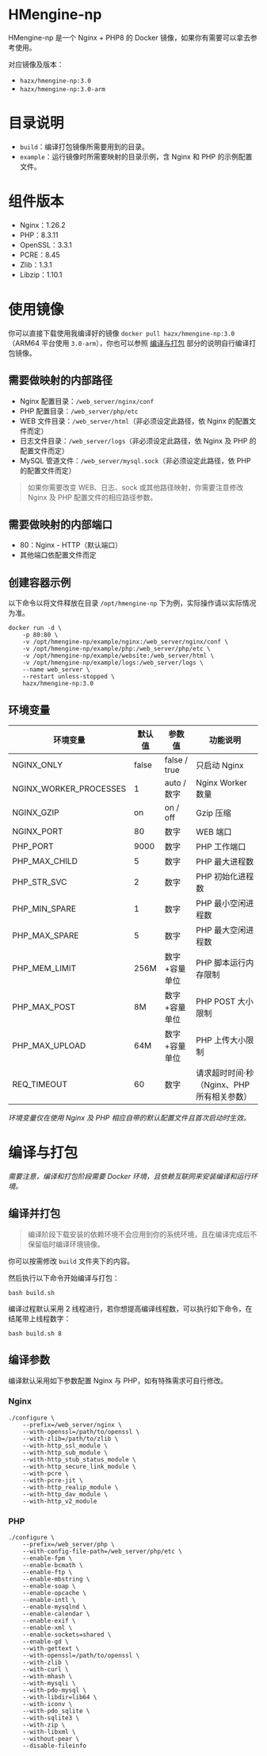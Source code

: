 # HMengine-np

HMengine-np 是一个 Nginx + PHP8 的 Docker 镜像，如果你有需要可以拿去参考使用。

对应镜像及版本：

- `hazx/hmengine-np:3.0`
- `hazx/hmengine-np:3.0-arm`


# 目录说明

- `build`：编译打包镜像所需要用到的目录。
- `example`：运行镜像时所需要映射的目录示例，含 Nginx 和 PHP 的示例配置文件。


# 组件版本

- Nginx：1.26.2
- PHP：8.3.11
- OpenSSL：3.3.1
- PCRE：8.45
- Zlib：1.3.1
- Libzip：1.10.1

# 使用镜像

你可以直接下载使用我编译好的镜像 `docker pull hazx/hmengine-np:3.0`（ARM64 平台使用 `3.0-arm`），你也可以参照 [编译与打包](#编译与打包) 部分的说明自行编译打包镜像。

## 需要做映射的内部路径

- Nginx 配置目录：`/web_server/nginx/conf`
- PHP 配置目录：`/web_server/php/etc`
- WEB 文件目录：`/web_server/html`（非必须设定此路径，依 Nginx 的配置文件而定）
- 日志文件目录：`/web_server/logs`（非必须设定此路径，依 Nginx 及 PHP 的配置文件而定）
- MySQL 管道文件：`/web_server/mysql.sock`（非必须设定此路径，依 PHP 的配置文件而定）

> 如果你需要改变 WEB、日志、sock 或其他路径映射，你需要注意修改 Nginx 及 PHP 配置文件的相应路径参数。

## 需要做映射的内部端口

- 80：Nginx - HTTP（默认端口）
- 其他端口依配置文件而定

## 创建容器示例

以下命令以将文件释放在目录 `/opt/hmengine-np` 下为例，实际操作请以实际情况为准。

```shell
docker run -d \
    -p 80:80 \
    -v /opt/hmengine-np/example/nginx:/web_server/nginx/conf \
    -v /opt/hmengine-np/example/php:/web_server/php/etc \
    -v /opt/hmengine-np/example/website:/web_server/html \
    -v /opt/hmengine-np/example/logs:/web_server/logs \
    --name web_server \
    --restart unless-stopped \
    hazx/hmengine-np:3.0
```

## 环境变量

环境变量 | 默认值 | 参数值 | 功能说明
---|---|---|---
NGINX_ONLY | false | false / true | 只启动 Nginx
NGINX_WORKER_PROCESSES | 1 | auto / 数字 | Nginx Worker 数量
NGINX_GZIP | on | on / off | Gzip 压缩
NGINX_PORT | 80 | 数字 | WEB 端口
PHP_PORT | 9000 | 数字 | PHP 工作端口
PHP_MAX_CHILD | 5 | 数字 | PHP 最大进程数
PHP_STR_SVC | 2 | 数字 | PHP 初始化进程数
PHP_MIN_SPARE | 1 | 数字 | PHP 最小空闲进程数
PHP_MAX_SPARE | 5 | 数字 | PHP 最大空闲进程数
PHP_MEM_LIMIT | 256M | 数字+容量单位 | PHP 脚本运行内存限制
PHP_MAX_POST | 8M | 数字+容量单位 | PHP POST 大小限制
PHP_MAX_UPLOAD | 64M | 数字+容量单位 | PHP 上传大小限制
REQ_TIMEOUT | 60 | 数字 | 请求超时时间·秒（Nginx、PHP 所有相关参数）

*环境变量仅在使用 Nginx 及 PHP 相应自带的默认配置文件且首次启动时生效。*


# 编译与打包

*需要注意，编译和打包阶段需要 Docker 环境，且依赖互联网来安装编译和运行环境。*

## 编译并打包

> 编译阶段下载安装的依赖环境不会应用到你的系统环境，且在编译完成后不保留临时编译环境镜像。

你可以按需修改 `build` 文件夹下的内容。

然后执行以下命令开始编译与打包：

```shell
bash build.sh
```

编译过程默认采用 2 线程进行，若你想提高编译线程数，可以执行如下命令，在结尾带上线程数字：

```shell
bash build.sh 8
```

## 编译参数

编译默认采用如下参数配置 Nginx 与 PHP，如有特殊需求可自行修改。

### Nginx

```shell
./configure \
    --prefix=/web_server/nginx \
    --with-openssl=/path/to/openssl \
    --with-zlib=/path/to/zlib \
    --with-http_ssl_module \
    --with-http_sub_module \
    --with-http_stub_status_module \
    --with-http_secure_link_module \
    --with-pcre \
    --with-pcre-jit \
    --with-http_realip_module \
    --with-http_dav_module \
    --with-http_v2_module
```

### PHP

```shell
./configure \
    --prefix=/web_server/php \
    --with-config-file-path=/web_server/php/etc \
    --enable-fpm \
    --enable-bcmath \
    --enable-ftp \
    --enable-mbstring \
    --enable-soap \
    --enable-opcache \
    --enable-intl \
    --enable-mysqlnd \
    --enable-calendar \
    --enable-exif \
    --enable-xml \
    --enable-sockets=shared \
    --enable-gd \
    --with-gettext \
    --with-openssl=/path/to/openssl \
    --with-zlib \
    --with-curl \
    --with-mhash \
    --with-mysqli \
    --with-pdo-mysql \
    --with-libdir=lib64 \
    --with-iconv \
    --with-pdo_sqlite \
    --with-sqlite3 \
    --with-zip \
    --with-libxml \
    --without-pear \
    --disable-fileinfo
```





